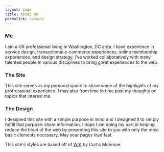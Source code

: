 ```yaml
---
layout: page
title: About Me
permalink: /about/
---
```


### Me
I am a UX professional living in Washington, DC area. I have experience in service design, transactional e-commerce experiences, online membership experiences, and design strategy. I’ve worked collaboratively with many talented people in various disciplines to bring great experiences to the web.

### The Site
This site serves as my personal space to share some of the highlights of my profressional experience. I may also from time to time post my thoughts on topics that interest me.

### The Design
I designed this site with a simple purpose in mind and I designed it to simply fulfill that purpose: share information. I hope I am doing my part in helping reduce the bloat of the web by presenting this site to you with only the most basic elements necessary. May your pages load fast.

This site's styles are based off of [Writ](https://writ.cmcenroe.me/) by Curtis McEnroe.
